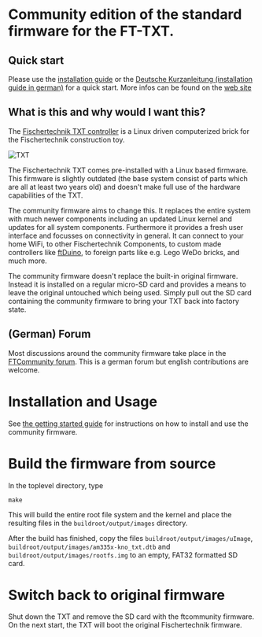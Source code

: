 # Community edition of the standard firmware for the FT-TXT.

## Quick start

Please use the [installation guide](http://cfw.ftcommunity.de/ftcommunity-TXT/en/getting-started/installation.html) or the [Deutsche Kurzanleitung (installation guide in german)](http://cfw.ftcommunity.de/ftcommunity-TXT/de/getting-started/installation.html) for a quick start. More infos can be found on the [web site](http://cfw.ftcommunity.de/)

## What is this and why would I want this?

The [Fischertechnik TXT controller](https://www.fischertechnik.de/en/products/playing/robotics/522429-robotics-txt-controller) is a Linux driven computerized brick for the Fischertechnik construction toy.

![TXT](https://raw.githubusercontent.com/wiki/ftCommunity/ftcommunity-TXT/txt_cw.jpg)

The Fischertechnik TXT comes pre-installed with a Linux based firmware. This firmware is slightly outdated
(the base system consist of parts which are all at least two years old) and doesn't make full use of the
hardware capabilities of the TXT.

The community firmware aims to change this. It replaces the entire system with much newer components including 
an updated Linux kernel and updates for all system components. Furthermore it provides a fresh user interface
and focusses on connectivity in general. It can connect to your home WiFi, to other Fischertechnik Components, to custom made controllers like [ftDuino](https://github.com/harbaum/ftduino), to foreign parts like e.g. Lego WeDo
bricks, and much more.

The community firmware doesn't replace the built-in original firmware. Instead it is installed on a regular micro-SD card
and provides a means to leave the original untouched which being used. Simply pull out the SD card containing the
community firmware to bring your TXT back into factory state.

## (German) Forum 

Most discussions around the community firmware take place in the [FTCommunity forum](http://forum.ftcommunity.de/viewforum.php?f=8). This is a german forum but english contributions are welcome.

# Installation and Usage

See [the getting started guide](https://cfw.ftcommunity.de/ftcommunity-TXT/en/getting-started/) for instructions on how to install and use the community firmware.

# Build the firmware from source
In the toplevel directory, type

```
make
```

This will build the entire root file system and the kernel and place the resulting files in the `buildroot/output/images` directory.

After the build has finished, copy the files `buildroot/output/images/uImage`, `buildroot/output/images/am335x-kno_txt.dtb` and `buildroot/output/images/rootfs.img` to an empty, FAT32 formatted SD card.

# Switch back to original firmware

Shut down the TXT and remove the SD card with the ftcommunity firmware. On the next start, the TXT will boot the original Fischertechnik firmware.
